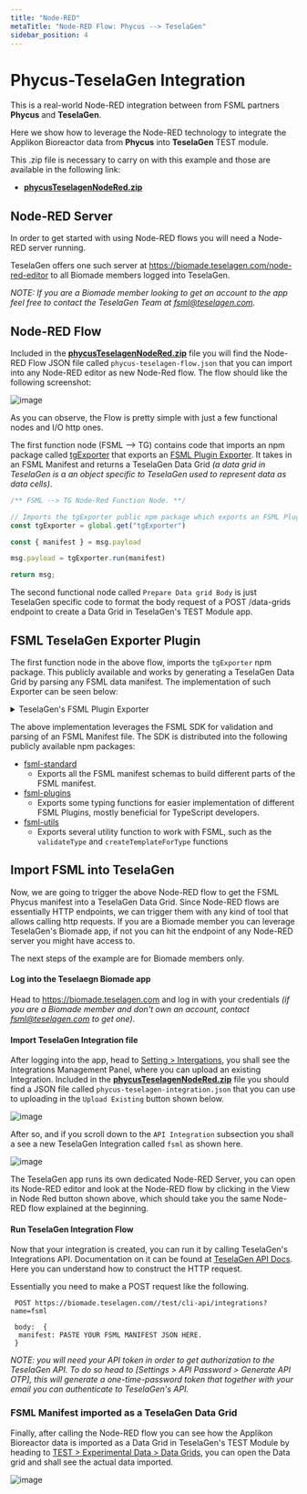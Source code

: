 ```yaml
---
title: "Node-RED"
metaTitle: "Node-RED Flow: Phycus --> TeselaGen"
sidebar_position: 4
---
```


# Phycus-TeselaGen Integration

This is a real-world Node-RED integration between from FSML partners **Phycus** and **TeselaGen**.

Here we show how to leverage the Node-RED technology to integrate the Applikon Bioreactor data from **Phycus** into **TeselaGen** TEST module.

This .zip file is necessary to carry on with this example and those are available in the following link:

<!-- Not sure how to reference the file in the static folder -->
- [**phycusTeselagenNodeRed.zip**](https://raw.githubusercontent.com/TeselaGen/fsml.org/main/website/static/phycus-tg-nodered-example-01.zip)


## Node-RED Server

In order to get started with using Node-RED flows you will need a Node-RED server running.

TeselaGen offers one such server at https://biomade.teselagen.com/node-red-editor to all Biomade members logged into TeselaGen.

_NOTE: If you are a Biomade member looking to get an account to the app feel free to contact the TeselaGen Team at fsml@teselagen.com._
## Node-RED Flow

Included in the [**phycusTeselagenNodeRed.zip**](https://raw.githubusercontent.com/TeselaGen/fsml.org/main/website/static/phycus-tg-nodered-example-01.zip) file you will find the Node-RED Flow JSON file called `phycus-teselagen-flow.json` that you can import into any Node-RED editor as new Node-Red flow. The flow should like the following screenshot:

![image](https://user-images.githubusercontent.com/11540280/208500500-dd94e3b9-861c-41be-b749-d49fbb3647b8.png)


As you can observe, the Flow is pretty simple with just a few functional nodes and I/O http ones.

The first function node (FSML --> TG) contains code that imports an npm package called [tgExporter](https://www.npmjs.com/package/tg-exporter) that exports an [FSML Plugin Exporter](/software/plugins/exporter). It takes in an FSML Manifest and returns a TeselaGen Data Grid _(a data grid in TeselaGen is a an object specific to TeselaGen used to represent data as data cells)_.

```javascript
/** FSML --> TG Node-Red Function Node. **/

// Imports the tgExporter public npm package which exports an FSML Plugin Exporter
const tgExporter = global.get("tgExporter")

const { manifest } = msg.payload

msg.payload = tgExporter.run(manifest)

return msg;
```

The second functional node called `Prepare Data grid Body` is just TeselaGen specific code to format the body request of a POST /data-grids endpoint to create a Data Grid in TeselaGen's TEST Module app.

## FSML TeselaGen Exporter Plugin

The first function node in the above flow, imports the `tgExporter` npm package. This publicly available and works by generating a TeselaGen Data Grid by parsing any FSML data manifest. The implementation of such Exporter can be seen below:

<details>
<summary>TeselaGen's FSML Plugin Exporter</summary>

```javascript

import * as fs from 'fs';
import lodash from 'lodash';
import * as fsml_utils from 'fsml-utils';
import * as fsml_standard from 'fsml-standard';
import papaparse from 'papaparse';

const { get, flatMap } = lodash;

const tgExporter = {
  name: 'tgExporter',
  type: 'exporter',
  run: (manifest) => {

    // Leverages the FSML SDK to validate the provided manifest object.
    const { isValid } = fsml_utils.validateType(
      fsml_standard.Manifest,
      manifest
    );
    if (!isValid) throw new Error('Invalid FSML manifest');
    const manifestRows = get(manifest, 'supplementalInfo.data[0].rows');

    const dataRows = manifestRows.map((row) =>
      row.values.map((rowValue) => rowValue.value)
    );

    const dataGridCells = flatMap(
      dataRows.map((dataRow, rowPosition) =>
        dataRow.map((cellValue, columnPosition) => ({
          rowPosition,
          columnPosition,
          value: cellValue,
        }))
      )
    );

    const dataGrid = {
      name: 'fsml-datagrid',
      dataCells: dataGridCells,
    };

    const csvData = papaparse.unparse(dataRows);

    const csvDataBuffer = Buffer.from(csvData, 'utf-8');

    return { data: dataGrid, file: csvDataBuffer };
  },
};

export default tgExporter;
```

</details>

The above implementation leverages the FSML SDK for validation and parsing of an FSML Manifest file. The SDK is distributed into the following publicly available npm packages:

- [fsml-standard](https://www.npmjs.com/package/fsml-standard)
    * Exports all the FSML manifest schemas to build different parts of the FSML manifest.
- [fsml-plugins](https://www.npmjs.com/package/fsml-plugins)
    * Exports some typing functions for easier implementation of different FSML Plugins, mostly beneficial for TypeScript developers.
- [fsml-utils](https://www.npmjs.com/package/fsml-utils)
    * Exports several utility function to work with FSML, such as the `validateType` and `createTemplateForType` functions


## Import FSML into TeselaGen

Now, we are going to trigger the above Node-RED flow to get the FSML Phycus manifest into a TeselaGen Data Grid. Since Node-RED flows are essentially HTTP endpoints, we can trigger them with any kind of tool that allows calling http requests. If you are a Biomade member you can leverage TeselaGen's Biomade app, if not you can hit the endpoint of any Node-RED server you might have access to.

The next steps of the example are for Biomade members only.

#### Log into the Teselaegn Biomade app

Head to https://biomade.teselagen.com and log in with your credentials _(if you are a Biomade member and don't own an account, contact fsml@teselagen.com to get one)_.

#### Import TeselaGen Integration file

After logging into the app, head to [Setting > Intergations](https://biomade.teselagen.com/test/client/settings/integrations-management), you shall see the Integrations Management Panel, where you can upload an existing Integration. Included in the [**phycusTeselagenNodeRed.zip**](https://raw.githubusercontent.com/TeselaGen/fsml.org/main/website/static/phycus-tg-nodered-example-01.zip) file you should find a JSON file called `phycus-teselagen-integration.json` that you can use to uploading in the `Upload Existing` button shown below.


![image](https://user-images.githubusercontent.com/11540280/208506273-4404bd53-5547-4d44-ae2a-49eb0019774c.png)

After so, and if you scroll down to the `API Integration` subsection you shall a see a new TeselaGen Integration called `fsml` as shown here.

![image](https://user-images.githubusercontent.com/11540280/208506733-ba409a13-f9a5-404a-b93f-51f8a2ca1860.png)


The TeselaGen app runs its own dedicated Node-RED Server, you can open its Node-RED editor and look at the Node-RED flow by clicking in the View in Node Red button shown above, which should take you the same Node-RED flow explained at the beginning.

#### Run TeselaGen Integration Flow

Now that your integration is created, you can run it by calling TeselaGen's Integrations API. Documentation on it can be found at [TeselaGen API Docs](https://biomade.teselagen.com/test/cli-api/docs/#/Integrations/NodeRedCallIntegration). Here you can understand how to construct the HTTP request.

Essentially you need to make a POST request like the following.

```
 POST https://biomade.teselagen.com//test/cli-api/integrations?name=fsml

 body:  {
  manifest: PASTE YOUR FSML MANIFEST JSON HERE.
 }
```

_NOTE: you will need your API token in order to get authorization to the TeselaGen API. To do so head to [Settings > API Password > Generate API OTP], this will generate a one-time-password token that together with your email you can authenticate to TeselaGen's API._


### FSML Manifest imported as a TeselaGen Data Grid

Finally, after calling the Node-RED flow you can see how the Applikon Bioreactor data is imported as a Data Grid in TeselaGen's TEST Module by heading to [TEST > Experimental Data > Data Grids](https://biomade.teselagen.com/test/client/data-grids), you can open the Data grid and shall see the actual data imported.

![image](https://user-images.githubusercontent.com/11540280/208513113-f3b7d72d-092e-47cc-9bb0-a3e30f05e2bc.png)

